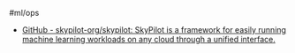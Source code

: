 
#ml/ops


- [GitHub - skypilot-org/skypilot: SkyPilot is a framework for easily running machine learning workloads on any cloud through a unified interface.](https://github.com/skypilot-org/skypilot)